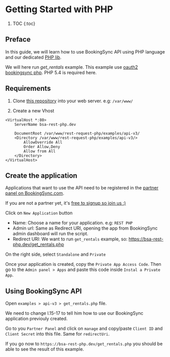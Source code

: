 # Getting Started with PHP

1. TOC
{:toc}

## Preface

In this guide, we will learn how to use BookingSync API using PHP language and our dedicated [PHP lib](https://github.com/BookingSync/rest-request-php).

We will here run *get_rentals* example. This example use [oauth2 bookingsync php](https://github.com/BookingSync/oauth2-bookingsync-php). PHP 5.4 is required here.


## Requirements

1. Clone [this repository](https://github.com/BookingSync/rest-request-php) into your web server. e.g: `/var/www/`

2. Create a new Vhost

~~~
<VirtualHost *:80>
    ServerName bsa-rest-php.dev

    DocumentRoot /var/www/rest-request-php/examples/api-v3/
    <Directory /var/www/rest-request-php/examples/api-v3/>
        AllowOverride All
        Order Allow,Deny
        Allow from All
    </Directory>
</VirtualHost>
~~~

## Create the application

Applications that want to use the API need to be registered in the
[partner panel on BookingSync.com](https://www.bookingsync.com/en/partners/applications).

If you are not a partner yet, it's [free to signup so join us :)](https://www.bookingsync.com/en/partners/signup)

Click on `New Application` button

* Name: Choose a name for your application. e.g: `REST PHP`
* Admin url: Same as Redirect URI, opening the app from BookingSync admin dashboard will run the script.
* Redirect URI: We want to run `get_rentals` example, so: https://bsa-rest-php.dev/get_rentals.php

On the right side, select `Standalone` and `Private`


Once your application is created, copy the `Private App Access Code`. Then go to the `Admin panel > Apps` and paste this code inside `Instal a Private App`.

## Using BookingSync API

Open `examples > api-v3 > get_rentals.php` file.

We need to change l.15-17 to tell him how to use our BookingSync application previouly created.

Go to you `Partner Panel` and click on `manage` and copy/paste `Client ID` and `Client Secret` into this file. Same for `redirectUri`.

If you go now to `https://bsa-rest-php.dev/get_rentals.php` you should be able to see the result of this example.
